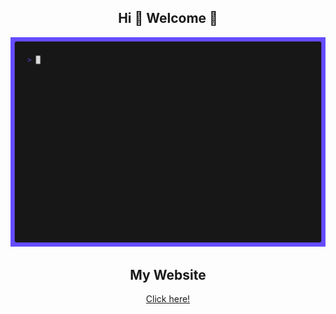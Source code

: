 <div align="center">

## Hi 👋 Welcome 🐢

<img src="img/demo.gif" alt="Demonstration of ghfetch" height="auto" width="auto"/>

## My Website
[Click here!](https://dev-dikorm.pantheonsite.io/)

</div>
